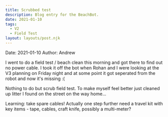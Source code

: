 ```yaml
---
title: Scrubbed test
description: Blog entry for the BeachBot.
date: 2021-01-10
tags:
  - V2
  - Field Test
layout: layouts/post.njk
---
```

Date: 2021-01-10
Author: Andrew

I went to do a field test / beach clean this morning and got there to find out no power cable. I took it off the bot when Rohan and I were looking at the V3 planning on Friday night and at some point it got seperated from the robot and now it's missing :(

Nothing to do but scrub field test. To make myself feel better just cleaned up litter I found on the street on the way home... 

Learning: take spare cables!  Actually one step further need a travel kit with key items - tape, cables, craft knife, possibly a multi-meter?